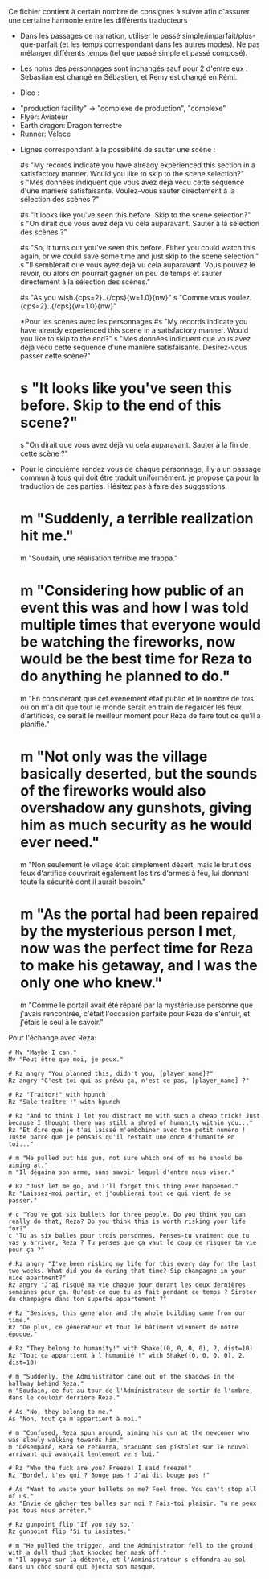 Ce fichier contient à certain nombre de consignes à suivre afin d'assurer une certaine harmonie entre les différents traducteurs

- Dans les passages de narration, utiliser le passé simple/imparfait/plus-que-parfait (et les temps correspondant dans les autres modes). Ne pas mélanger différents temps (tel que passé simple et passé composé).

- Les noms des personnages sont inchangés sauf pour 2 d'entre eux : Sebastian est changé en Sébastien, et Remy est changé en Rémi.

- Dico :

* "production facility" -> "complexe de production", "complexe"
* Flyer: Aviateur
* Earth dragon: Dragon terrestre
* Runner: Véloce

- Lignes correspondant à la possibilité de sauter une scène :

	#s "My records indicate you have already experienced this section in a satisfactory manner. Would you like to skip to the scene selection?" <br/>
	s "Mes données indiquent que vous avez déjà vécu cette séquence d'une manière satisfaisante. Voulez-vous sauter directement à la sélection des scènes ?"

	#s "It looks like you've seen this before. Skip to the scene selection?"<br/>
	s "On dirait que vous avez déjà vu cela auparavant. Sauter à la sélection des scènes ?"

	#s "So, it turns out you've seen this before. Either you could watch this again, or we could save some time and just skip to the scene selection."<br/>
	s "Il semblerait que vous ayez déjà vu cela auparavant. Vous pouvez le revoir, ou alors on pourrait gagner un peu de temps et sauter directement à la sélection des scènes."

	#s "As you wish.{cps=2}..{/cps}{w=1.0}{nw}"
	s "Comme vous voulez.{cps=2}..{/cps}{w=1.0}{nw}"

	*Pour les scènes avec les personnages
	#s "My records indicate you have already experienced this scene in a satisfactory manner. Would you like to skip to the end?"
	s "Mes données indiquent que vous avez déjà vécu cette séquence d'une manière satisfaisante. Désirez-vous passer cette scène?"
	
	# s "It looks like you've seen this before. Skip to the end of this scene?"
	s "On dirait que vous avez déjà vu cela auparavant. Sauter à la fin de cette scène ?"

- Pour le cinquième rendez vous de chaque personnage, il y a un passage commun à tous qui doit être traduit uniformément. je propose ça pour la traduction de ces parties. Hésitez pas à faire des suggestions.

    # m "Suddenly, a terrible realization hit me."
    m "Soudain, une réalisation terrible me frappa."

    # m "Considering how public of an event this was and how I was told multiple times that everyone would be watching the fireworks, now would be the best time for Reza to do anything he planned to do."
    m "En considérant que cet évènement était public et le nombre de fois où on m'a dit que tout le monde serait en train de regarder les feux d'artifices, ce serait le meilleur moment pour Reza de faire tout ce qu'il a planifié."


    # m "Not only was the village basically deserted, but the sounds of the fireworks would also overshadow any gunshots, giving him as much security as he would ever need."
    m "Non seulement le village était simplement désert, mais le bruit des feux d'artifice couvrirait également les tirs d'armes à feu, lui donnant toute la sécurité dont il aurait besoin."


    # m "As the portal had been repaired by the mysterious person I met, now was the perfect time for Reza to make his getaway, and I was the only one who knew."
    m "Comme le portail avait été réparé par la mystérieuse personne que j'avais rencontrée, c'était l'occasion parfaite pour Reza de s'enfuir, et j'étais le seul à le savoir."


Pour l'échange avec Reza:

    # Mv "Maybe I can."
    Mv "Peut être que moi, je peux."

    # Rz angry "You planned this, didn't you, [player_name]?"
    Rz angry "C'est toi qui as prévu ça, n'est-ce pas, [player_name] ?"

    # Rz "Traitor!" with hpunch
    Rz "Sale traître !" with hpunch

    # Rz "And to think I let you distract me with such a cheap trick! Just because I thought there was still a shred of humanity within you..."
    Rz "Et dire que je t'ai laissé m'embobiner avec ton petit numéro ! Juste parce que je pensais qu'il restait une once d'humanité en toi..."

    # m "He pulled out his gun, not sure which one of us he should be aiming at."
    m "Il dégaina son arme, sans savoir lequel d'entre nous viser."

    # Rz "Just let me go, and I'll forget this thing ever happened."
    Rz "Laissez-moi partir, et j'oublierai tout ce qui vient de se passer."

    # c "You've got six bullets for three people. Do you think you can really do that, Reza? Do you think this is worth risking your life for?"
    c "Tu as six balles pour trois personnes. Penses-tu vraiment que tu vas y arriver, Reza ? Tu penses que ça vaut le coup de risquer ta vie pour ça ?"

    # Rz angry "I've been risking my life for this every day for the last two weeks. What did you do during that time? Sip champagne in your nice apartment?"
    Rz angry "J'ai risqué ma vie chaque jour durant les deux dernières semaines pour ça. Qu'est-ce que tu as fait pendant ce temps ? Siroter du champagne dans ton superbe appartement ?"

    # Rz "Besides, this generator and the whole building came from our time."
    Rz "De plus, ce générateur et tout le bâtiment viennent de notre époque."

    # Rz "They belong to humanity!" with Shake((0, 0, 0, 0), 2, dist=10)
    Rz "Tout ça appartient à l'humanité !" with Shake((0, 0, 0, 0), 2, dist=10)

    # m "Suddenly, the Administrator came out of the shadows in the hallway behind Reza."
    m "Soudain, ce fut au tour de l'Administrateur de sortir de l'ombre, dans le couloir derrière Reza."

    # As "No, they belong to me."
    As "Non, tout ça m'appartient à moi."

    # m "Confused, Reza spun around, aiming his gun at the newcomer who was slowly walking towards him."
    m "Désemparé, Reza se retourna, braquant son pistolet sur le nouvel arrivant qui avançait lentement vers lui."

    # Rz "Who the fuck are you? Freeze! I said freeze!"
    Rz "Bordel, t'es qui ? Bouge pas ! J'ai dit bouge pas !"

    # As "Want to waste your bullets on me? Feel free. You can't stop all of us."
    As "Envie de gâcher tes balles sur moi ? Fais-toi plaisir. Tu ne peux pas tous nous arrêter."

    # Rz gunpoint flip "If you say so."
    Rz gunpoint flip "Si tu insistes."

    # m "He pulled the trigger, and the Administrator fell to the ground with a dull thud that knocked her mask off."
    m "Il appuya sur la détente, et l'Administrateur s'effondra au sol dans un choc sourd qui éjecta son masque.